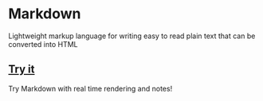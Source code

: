 # Markdown
Lightweight markup language for writing easy to read plain text that can be converted into HTML

## [Try it](http://songz.me/markdown.html)
Try Markdown with real time rendering and notes!
